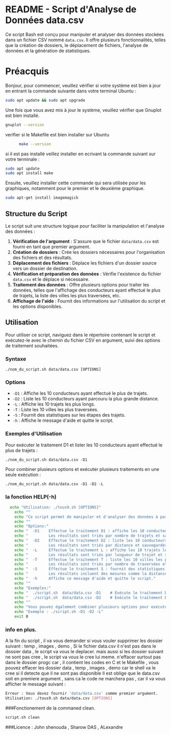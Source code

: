 # README - Script d'Analyse de Données data.csv

Ce script Bash est conçu pour manipuler et analyser des données stockées dans un fichier CSV nommé `data.csv`. Il offre plusieurs fonctionnalités, telles que la création de dossiers, le déplacement de fichiers, l'analyse de données et la génération de statistiques.



# Préacquis
   Bonjour, pour commencer, veuillez vérifier si votre système est bien à jour en entrant la commande suivante dans votre terminal Ubuntu :
               
``` sh 
sudo apt update && sudo apt upgrade
```
Une fois que vous avez mis à jour le système, veuillez vérifier que Gnuplot est bien installé.

``` sh
gnuplot --version
```
verifier si le Makefile est bien installer sur Ubuntu
``` sh
      make --version
```
si il est pas installé  veillez installer en ecrivant la commande suivant sur votre terminale :
```sh
sudo apt update
sudo apt install make
```

Ensuite, veuillez installer cette commande qui  sera  utilisée pour les graphiques, notamment pour le premier et le deuxième graphique.

``` sh
sudo apt-get install imagemagick
```
## Structure du Script

Le script suit une structure logique pour faciliter la manipulation et l'analyse des données :
1. **Vérification de l'argument** : S'assure que le fichier `data/data.csv` est fourni en tant que premier argument.
2. **Création de dossiers** : Crée les dossiers nécessaires pour l'organisation des fichiers et des résultats.
3. **Déplacement des fichiers** : Déplace les fichiers d'un dossier source vers un dossier de destination.
4. **Vérification et préparation des données** : Vérifie l'existence du fichier `data.csv` et le déplace si nécessaire.
5. **Traitement des données** : Offre plusieurs options pour traiter les données, telles que l'affichage des conducteurs ayant effectué le plus de trajets, la liste des villes les plus traversées, etc.
6. **Affichage de l'aide** : Fournit des informations sur l'utilisation du script et les options disponibles.

## Utilisation

Pour utiliser ce script, naviguez dans le répertoire contenant le script et exécutez-le avec le chemin du fichier CSV en argument, suivi des options de traitement souhaitées.



### Syntaxe

```
./nom_du_script.sh data/data.csv [OPTIONS]
```

### Options

- `-D1` : Affiche les 10 conducteurs ayant effectué le plus de trajets.
- `-D2` : Liste les 10 conducteurs ayant parcouru la plus grande distance.
- `-L` : Affiche les 10 trajets les plus longs.
- `-T` : Liste les 10 villes les plus traversées.
- `-S` : Fournit des statistiques sur les étapes des trajets.
- `-h` : Affiche le message d'aide et quitte le script.

### Exemples d'Utilisation

Pour exécuter le traitement D1 et lister les 10 conducteurs ayant effectué le plus de trajets :
```
./nom_du_script.sh data/data.csv -D1
```

Pour combiner plusieurs options et exécuter plusieurs traitements en une seule exécution :

```
./nom_du_script.sh data/data.csv -D1 -D2 -L
```
### la fonction HELP(-h)
```sh
  echo "Utilisation: ./tous9.sh [OPTIONS]"
    echo ""
    echo "Ce script permet de manipuler et d'analyser des données à partir d'un fichier CSV."
    echo ""
    echo "Options:"
    echo "  -D1    Effectue le traitement D1 : affiche les 10 conducteurs ayant effectué le plus de trajets."
    echo "         Les résultats sont triés par nombre de trajets et sauvegardés dans un fichier."
    echo "  -D2    Effectue le traitement D2 : liste les 10 conducteurs ayant parcouru la plus grande distance."
    echo "         Les résultats sont triés par distance et sauvegardés dans un fichier."
    echo "  -L     Effectue le traitement L : affiche les 10 trajets les plus longs."
    echo "         Les résultats sont triés par longueur de trajet et sauvegardés dans un fichier."
    echo "  -T     Effectue le traitement T : liste les 10 villes les plus traversées."
    echo "         Les résultats sont triés par nombre de traversées et sauvegardés dans un fichier."
    echo "  -S     Effectue le traitement S : fournit des statistiques sur les étapes des trajets."
    echo "         Les résultats incluent des mesures comme la distance minimale, maximale et moyenne."
    echo "  -h     Affiche ce message d'aide et quitte le script."
    echo ""
    echo "Exemples:"
    echo "  ./script.sh  data/data.csv -D1    # Exécute le traitement D1"
    echo "  ./script.sh  data/data.csv -D2    # Exécute le traitement D2"
    echo ""
    echo "Vous pouvez également combiner plusieurs options pour exécuter plusieurs traitements en une seule exécution du script."
    echo "Exemple : ./script.sh -D1 -D2 -L"
    exit 0
```
### info en plus.
 A la fin du script , il va vous demander si vous vouler supprimer les dossier suivant : temp , images , demo ,
  Si le fichier data.csv il n'est pas dans le dossier data , le script va vous le deplacer. mais aussi si les dossier suivant ne sont pas cree , le script va vous le cree lui meme.
  n'effacer surtout pas dans le dossier progc car , il contient les codes en C et le Makefile , vous pouvez effacer les dossier data , temp , images  , demo  car le shell va le cree si il detecte que il ne sont pas disponible
  Il est oblige que le data.csv soit en premiere argument , sans ca le code ne marchera pas , car il va vous afficher le message suivant :
  ```sh
Erreur : Vous devez fournir 'data/data.csv' comme premier argument.
Utilisation: ./tous9.sh data/data.csv [OPTIONS]
```
###Fonctionement de la commaned clean.
``` sh
script.sh clean
```

###Licence : John shenouda , Sharow DAS , ALexandre


